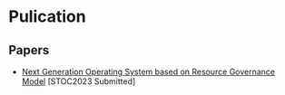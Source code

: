 # Pulication

## Papers
* [Next Generation Operating System based on Resource Governance Model](https://github.com/wchswchs/pulication/blob/main/papers/distributed_resource_os_anonymous_20221025.pdf)
[STOC2023 Submitted]
